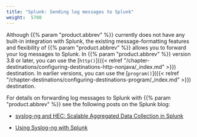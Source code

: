 ```yaml
---
title: "Splunk: Sending log messages to Splunk"
weight:  5700
---
```

<!-- DISCLAIMER: This file is based on the syslog-ng Open Source Edition documentation https://github.com/balabit/syslog-ng-ose-guides/commit/2f4a52ee61d1ea9ad27cb4f3168b95408fddfdf2 and is used under the terms of The syslog-ng Open Source Edition Documentation License. The file has been modified by Axoflow. -->

Although {{% param "product.abbrev" %}} currently does not have any built-in integration with Splunk, the existing message-formatting features and flexibility of {{% param "product.abbrev" %}} allows you to forward your log messages to Splunk. In {{% param "product.abbrev" %}} version 3.8 or later, you can use the [`http()`]({{< relref "/chapter-destinations/configuring-destinations-http-nonjava/_index.md" >}}) destination. In earlier versions, you can use the [`program()`]({{< relref "/chapter-destinations/configuring-destinations-program/_index.md" >}}) destination.

For details on forwarding log messages to Splunk with {{% param "product.abbrev" %}} see the following posts on the Splunk blog:

  - [syslog-ng and HEC: Scalable Aggregated Data Collection in Splunk](https://www.splunk.com/blog/2017/03/30/syslog-ng-and-hec-scalable-aggregated-data-collection-in-splunk.html)

  - [Using Syslog-ng with Splunk](https://www.splunk.com/blog/2016/03/11/using-syslog-ng-with-splunk/)

